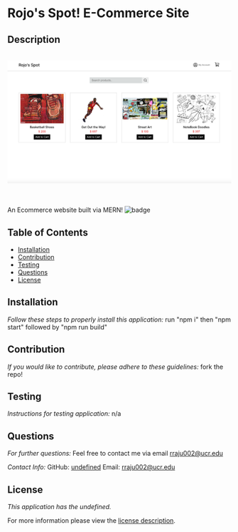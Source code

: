 # Rojo's Spot! E-Commerce Site

## Description
<br/>
<div align="center">
<img alt="Demo" src= "public/mockup.png"/>
</div>
<br/>
<br/>

An Ecommerce website built via MERN!
![badge](https://img.shields.io/badge/license-undefined-brightorange)
## Table of Contents
  * [Installation](#installation)
  * [Contribution](#contribution)
  * [Testing](#testing)
  * [Questions](#questions)
  * [License](#license)
    
    
## Installation
    
  _Follow these steps to properly install this application:_
  run "npm i" then "npm start" followed by "npm run build"
      
## Contribution
  _If you would like to contribute, please adhere to these guidelines:_
  fork the repo!
      
## Testing
  _Instructions for testing application:_
  n/a
      
## Questions
      
  _For further questions:_
  Feel free to contact me via email rraju002@ucr.edu
  
  _Contact Info:_
  GitHub: [undefined](https://github.com/undefined)
  Email: [rraju002@ucr.edu](mailto:rraju002@ucr.edu)
    
## License
      
  _This application has the undefined._
      
  For more information please view the [license description]().
  
  